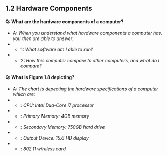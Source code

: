 ## 1.2 Hardware Components

#### Q: What are the hardware components of a computer?
- A: *When you understand what hardware components a computer has, you then are able to answer:*
- - 1: *What software am I able to run?*
- - 2: *How this computer compare to other computers, and what do I compare?*


#### Q: What is Figure 1.8 depicting? 
- A: *The chart is depecting the hardware specifications of a computer which are:*
- - : *CPU: Intel Dua-Core i7 processor*
- - : *Primary Memory: 4GB memory*
- - : *Secondary Memory: 750GB hard drive*
- - : *Output Device: 15.6 HD display*
- - : *802.11 wireless card*

